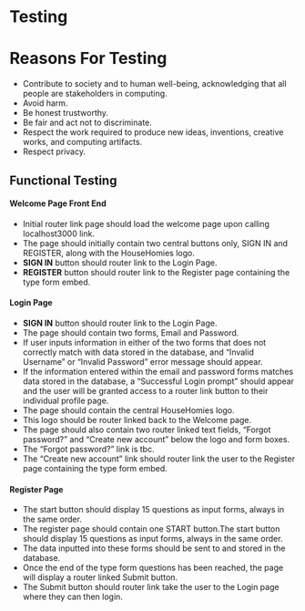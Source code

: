 #
<h1>Testing</h1>
<h1>Reasons For Testing</h1>

-	Contribute to society and to human well-being, acknowledging that all people are stakeholders in computing. 
-	Avoid harm.
-	Be honest trustworthy.
-	Be fair and act not to discriminate.
-	Respect the work required to produce new ideas, inventions, creative works, and computing artifacts.
-	Respect privacy.
<h2>Functional Testing</h2>
<h4><b>Welcome Page Front End</b></h4>

- Initial router link page should load the welcome page upon calling localhost3000 link.
- The page should initially contain two central buttons only, SIGN IN and REGISTER, along with the HouseHomies logo.
- <b>SIGN IN</b> button should router link to the Login Page.
- <b>REGISTER</b> button should router link to the Register page containing the type form embed.

<h4><b>Login Page</b></h4>

- <b>SIGN IN</b> button should router link to the Login Page.
-	The page should contain two forms, Email and Password.
-	If user inputs information in either of the two forms that does not correctly match with data stored in the database, and “Invalid Username” or “Invalid Password” error message should appear.
-	If the information entered within the email and password forms matches data stored in the database, a “Successful Login prompt” should appear and the user will be granted access to a router link button to their individual profile page.
-	The page should contain the central HouseHomies logo.
-	This logo should be router linked back to the Welcome page.
-	The page should also contain two router linked text fields, “Forgot password?” and “Create new account” below the logo and form boxes.
-	The “Forgot password?” link is tbc.
-	The “Create new account” link should router link the user to the Register page containing the type form embed.

<h4><b>Register Page</b></h4>

- The start button should display 15 questions as input forms, always in the same order.
- The register page should contain one START button.The start button should display 15 questions as input forms, always in the same order.
- The data inputted into these forms should be sent to and stored in the database.
- Once the end of the type form questions has been reached, the page will display a router linked Submit button.
- The Submit button should router link take the user to the Login page where they can then login.




